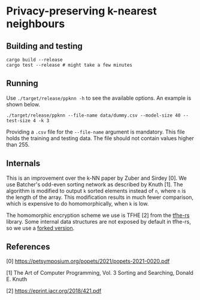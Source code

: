 # Privacy-preserving k-nearest neighbours

## Building and testing
```
cargo build --release
cargo test --release # might take a few minutes
```

## Running
Use `./target/release/ppknn -h` to see the available options.
An example is shown below.
```
./target/release/ppknn --file-name data/dummy.csv --model-size 40 --test-size 4 -k 3
```

Providing a `.csv` file for the `--file-name` argument is mandatory.
This file holds the training and testing data.
The file should not contain values higher than 255.

## Internals

This is an improvement over the k-NN
paper by Zuber and Sirdey [0].
We use Batcher's odd-even sorting network
as described by Knuth [1].
The algorithm is modified to output `k`
sorted elements instead of `n`,
where `n` is the length of the array.
This modification results in much fewer comparison,
which is expensive to do homomorphically,
when `k` is low.

The homomorphic encryption scheme we use is TFHE [2]
from the [tfhe-rs](tfhe.rs) library.
Some internal data structures are not exposed
by default in tfhe-rs, so we use a
[forked version](https://github.com/kc1212/tfhe-rs/tree/expose-sk).

## References

[0] https://petsymposium.org/popets/2021/popets-2021-0020.pdf

[1] The Art of Computer Programming, Vol. 3 Sorting and Searching, Donald E. Knuth

[2] https://eprint.iacr.org/2018/421.pdf
